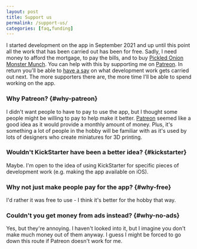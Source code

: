 ```yaml
---
layout: post
title: Support us
permalink: /support-us/
categories: [faq,funding]
---
```


I started development on the app in September 2021 and up until this point all the work that has been carried out has been for free. Sadly, I need money to afford the mortgage, to pay the bills, and to buy [Pickled Onion Monster Munch](https://en.wikipedia.org/wiki/Monster_Munch). You can help with this by supporting me on [Patreon](https://patreon.com/goodgamebuddy). In return you'll be able to [have a say](/how-to-vote-in-polls) on what development work gets carried out next. The more supporters there are, the more time I'll be able to spend working on the app.

### Why Patreon? {#why-patreon}
I didn't want people to have to pay to use the app, but I thought some people might be willing to pay to help make it better. [Patreon](/patreon) seemed like a good idea as it would provide a monthly amount of money. Plus, it's something a lot of people in the hobby will be familiar with as it's used by lots of designers who create miniatures for 3D printing.

### Wouldn't KickStarter have been a better idea? {#kickstarter}
Maybe. I'm open to the idea of using KickStarter for specific pieces of development work (e.g. making the app available on iOS).

### Why not just make people pay for the app? {#why-free}
I'd rather it was free to use - I think it's better for the hobby that way.

### Couldn't you get money from ads instead? {#why-no-ads}
Yes, but they're annoying. I haven't looked into it, but I imagine you don't make much money out of them anyway. I guess I might be forced to go down this route if Patreon doesn't work for me.

